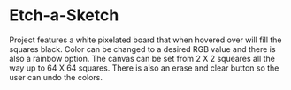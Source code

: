 # Etch-a-Sketch

Project features a white pixelated board that when hovered over will
fill the squares black. Color can be changed to a desired RGB value 
and there is also a rainbow option. The canvas can be set from 2 X 2 squeares 
all the way up to 64 X 64 squares. There is also an erase and clear button
so the user can undo the colors.